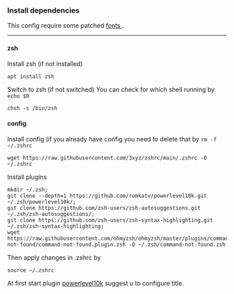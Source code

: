 ### Install dependencies
This config require some patched [ fonts ](https://www.nerdfonts.com/).
___
#### zsh 
Install zsh (if not installed)
```
apt install zsh
```
Switch to zsh (if not switched) You can check for which shell running by `echo $0` 
```
chsh -s /bin/zsh
```
#### config
Install config (if you already have config you need to delete that by `rm -f ~/.zshrc`
```
wget https://raw.githubusercontent.com/3xyz/zshrc/main/.zshrc -O ~/.zshrc
```
Install plugins
```
mkdir ~/.zsh;
git clone --depth=1 https://github.com/romkatv/powerlevel10k.git ~/.zsh/powerlevel10k/;
git clone https://github.com/zsh-users/zsh-autosuggestions.git ~/.zsh/zsh-autosuggestions/;
git clone https://github.com/zsh-users/zsh-syntax-highlighting.git ~/.zsh/zsh-syntax-highlighting;
wget https://raw.githubusercontent.com/ohmyzsh/ohmyzsh/master/plugins/command-not-found/command-not-found.plugin.zsh -O ~/.zsh/command-not-found.zsh
```
Then apply changes in .zshrc by
```
source ~/.zshrc
```
At first start plugin [powerlevel10k](https://github.com/romkatv/powerlevel10k#manual) suggest u to configure title.

